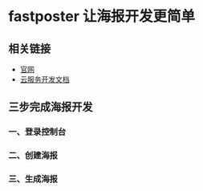 # fastposter 让海报开发更简单

## 相关链接

- [官网](https://cloud.fastposter.net/)
- [云服务开发文档](https://cloud.fastposter.net/doc/guide/)

## 三步完成海报开发

### 一、登录控制台
### 二、创建海报
### 三、生成海报

